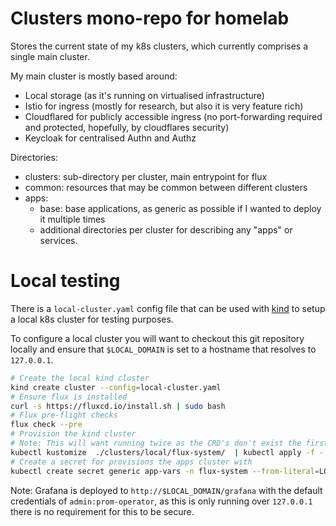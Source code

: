# Clusters mono-repo for homelab

Stores the current state of my k8s clusters, which currently comprises a single main cluster.

My main cluster is mostly based around:
* Local storage (as it's running on virtualised infrastructure)
* Istio for ingress (mostly for research, but also it is very feature rich)
* Cloudflared for publicly accessible ingress (no port-forwarding required and protected, hopefully, by cloudflares security)
* Keycloak for centralised Authn and Authz


Directories:
* clusters: sub-directory per cluster, main entrypoint for flux
* common: resources that may be common between different clusters
* apps: 
    * base: base applications, as generic as possible if I wanted to deploy it multiple times
    * additional directories per cluster for describing any "apps" or services.

# Local testing

There is a `local-cluster.yaml` config file that can be used with [kind](https://kind.sigs.k8s.io) to setup a local k8s cluster for testing purposes.

To configure a local cluster you will want to checkout this git repository locally and ensure that `$LOCAL_DOMAIN` is set to a hostname that resolves to `127.0.0.1`.

```bash
# Create the local kind cluster
kind create cluster --config=local-cluster.yaml
# Ensure flux is installed
curl -s https://fluxcd.io/install.sh | sudo bash
# Flux pre-flight checks
flux check --pre
# Provision the kind cluster
# Note: This will want running twice as the CRD's don't exist the first time this command is run
kubectl kustomize  ./clusters/local/flux-system/  | kubectl apply -f -
# Create a secret for provisions the apps cluster with
kubectl create secret generic app-vars -n flux-system --from-literal=LOCAL_DOMAIN=$LOCAL_DOMAIN
```

Note: Grafana is deployed to `http://$LOCAL_DOMAIN/grafana` with the default credentials of `admin:prom-operator`, as this is only running over `127.0.0.1` there is no requirement for this to be secure.
